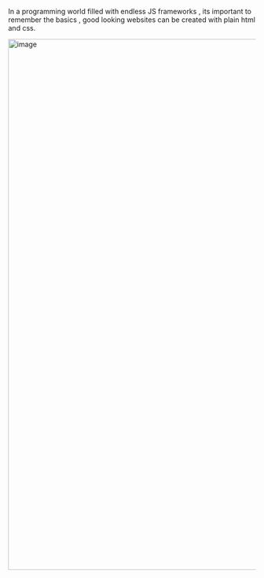 In a programming world filled with endless JS frameworks , its important to remember the basics , good looking websites can be created with plain html and css.

<img width="1920" height="1080" alt="image" src="https://github.com/user-attachments/assets/918aefc2-cb8e-424b-8736-27b37863e206" />
